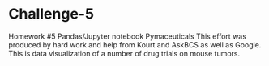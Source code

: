 # Challenge-5
Homework #5 Pandas/Jupyter notebook Pymaceuticals
This effort was produced by hard work and help from Kourt and AskBCS as well as Google. This is data visualization of a number of drug trials on mouse tumors.
